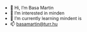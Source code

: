 - 👋 Hi, I’m Basa Martin
- 👀 I’m interested in minden
- 🌱 I’m currently learning mindent is
- 📫 basamartin@turr.hu

<!---
Martinanevem/Martinanevem is a ✨ special ✨ repository because its `README.md` (this file) appears on your GitHub profile.
You can click the Preview link to take a look at your changes.
--->
